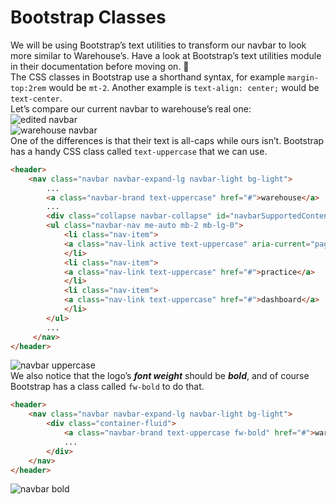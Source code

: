 # Bootstrap Classes
We will be using Bootstrap’s text utilities to transform our navbar to look more similar to Warehouse’s. Have a look at Bootstrap’s text utilities module in their documentation before moving on. 🏃‍
<br/>
The CSS classes in Bootstrap use a shorthand syntax, for example `margin-top:2rem` would be `mt-2`. Another example is `text-align: center;` would be `text-center`.
<br/>
Let’s compare our current navbar to warehouse’s real one:
<br/>
![edited navbar](https://user-images.githubusercontent.com/18662979/154293564-ce507d52-37fa-44f5-9c3b-c2781101ab1e.png)
<br/>
![warehouse navbar](https://user-images.githubusercontent.com/18662979/154307168-138a30ac-278e-4e78-879d-f60fac6d8ccc.png)
<br/>
One of the differences is that their text is all-caps while ours isn’t. Bootstrap has a handy CSS class called `text-uppercase` that we can use. 
<br/>
```html
<header>
    <nav class="navbar navbar-expand-lg navbar-light bg-light">
        ...
        <a class="navbar-brand text-uppercase" href="#">warehouse</a>
        ...
        <div class="collapse navbar-collapse" id="navbarSupportedContent">
        <ul class="navbar-nav me-auto mb-2 mb-lg-0">
            <li class="nav-item">
            <a class="nav-link active text-uppercase" aria-current="page" href="#">learn</a>
            </li>
            <li class="nav-item">
            <a class="nav-link text-uppercase" href="#">practice</a>
            </li>
            <li class="nav-item">
            <a class="nav-link text-uppercase" href="#">dashboard</a>
            </li>
        </ul>
        ...
     </nav>
</header>
```
![navbar uppercase](https://user-images.githubusercontent.com/18662979/155175456-c2af1cf6-0917-4eed-9096-61c52fc01ad1.png)
<br/>
We also notice that the logo’s ***font weight*** should be ***bold***, and of course Bootstrap has a class called `fw-bold` to do that. 
<br/>
```html 
<header>
    <nav class="navbar navbar-expand-lg navbar-light bg-light">
        <div class="container-fluid">
            <a class="navbar-brand text-uppercase fw-bold" href="#">warehouse</a>
            ...
        </div>
    </nav>
</header>
```
![navbar bold](https://user-images.githubusercontent.com/18662979/155175480-2dcf7d91-24d7-48ff-b40c-4bc0d1c7014b.png)
